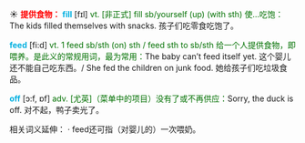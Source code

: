 ☀ <font color="red">**提供食物：**</font>
<font color="sky blue">**fill**</font> [fɪl] 
<font color="rgb(227, 108, 9)">vt. [非正式] fill sb/yourself (up) (with sth) 使…吃饱：</font>The kids filled themselves with snacks. 孩子们吃零食吃饱了。

<font color="sky blue">**feed**</font> [fi:d] 
<font color="rgb(227, 108, 9)">vt. 1 feed sb/sth (on) sth / feed sth to sb/sth 给一个人提供食物，即喂养。是此义的常规用词，最为常用：</font>The baby can’t feed itself yet. 这个婴儿还不能自己吃东西。/ She fed the children on junk food. 她给孩子们吃垃圾食品。

<font color="sky blue">**off**</font> [ɔ:f, ɒf] 
<font color="rgb(227, 108, 9)">adv. [尤英]（菜单中的项目）没有了或不再供应：</font>Sorry, the duck is off. 对不起，鸭子卖光了。

相关词义延伸：
· feed还可指（对婴儿的）一次喂奶。

